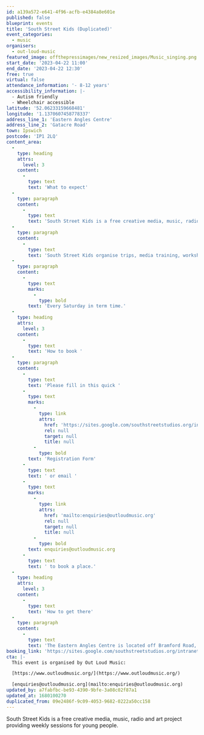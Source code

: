 ```yaml
---
id: a139a572-e641-4f96-acfb-e4384a8e601e
published: false
blueprint: events
title: 'South Street Kids (Duplicated)'
event_categories:
  - music
organisers:
  - out-loud-music
featured_image: offthepressimages/new_resized_images/Music_singing.png
start_date: '2023-04-22 11:00'
end_date: '2023-04-22 12:30'
free: true
virtual: false
attendance_information: '- 8-12 years'
accessibility_information: |-
  - Autism friendly
  - Wheelchair accessible
latitude: '52.06233159668481'
longitude: '1.1370607458778337'
address_line_1: 'Eastern Angles Centre'
address_line_2: 'Gatacre Road'
town: Ipswich
postcode: 'IP1 2LQ'
content_area:
  -
    type: heading
    attrs:
      level: 3
    content:
      -
        type: text
        text: 'What to expect'
  -
    type: paragraph
    content:
      -
        type: text
        text: 'South Street Kids is a free creative media, music, radio and art project providing weekly sessions for young people to gain skills and confidence and to develop a strong voice in the communities that surround Westgate Ward and Ipswich.'
  -
    type: paragraph
    content:
      -
        type: text
        text: 'South Street Kids organise trips, media training, workshops in film, music, theatre, art and media, all designed to engage young people and ensure they feel a part of their town. South Street Kids is a project aimed at kids 8-12 years old, who live in and around Norwich Road.'
  -
    type: paragraph
    content:
      -
        type: text
        marks:
          -
            type: bold
        text: 'Every Saturday in term time.'
  -
    type: heading
    attrs:
      level: 3
    content:
      -
        type: text
        text: 'How to book '
  -
    type: paragraph
    content:
      -
        type: text
        text: 'Please fill in this quick '
      -
        type: text
        marks:
          -
            type: link
            attrs:
              href: 'https://sites.google.com/southstreetstudios.org/intranet/forms-and-questionnaires/south-street-studios-registration-form'
              rel: null
              target: null
              title: null
          -
            type: bold
        text: 'Registration Form'
      -
        type: text
        text: ' or email '
      -
        type: text
        marks:
          -
            type: link
            attrs:
              href: 'mailto:enquiries@outloudmusic.org'
              rel: null
              target: null
              title: null
          -
            type: bold
        text: enquiries@outloudmusic.org
      -
        type: text
        text: ' to book a place.'
  -
    type: heading
    attrs:
      level: 3
    content:
      -
        type: text
        text: 'How to get there'
  -
    type: paragraph
    content:
      -
        type: text
        text: 'The Eastern Angles Centre is located off Bramford Road, one of the main roads in Ipswich, along which there are multiple bus stops.'
booking_link: 'https://sites.google.com/southstreetstudios.org/intranet/forms-and-questionnaires/south-street-studios-registration-form'
cta: |-
  This event is organised by Out Loud Music:

  [https://www.outloudmusic.org/](https://www.outloudmusic.org/)

  [enquiries@outloudmusic.org](mailto:enquiries@outloudmusic.org)
updated_by: a7fabfbc-be93-4390-9bfe-3a08c02f87a1
updated_at: 1680100270
duplicated_from: 09e2486f-9c09-4053-9682-0222a50cc158
---
```

South Street Kids is a free creative media, music, radio and art project providing weekly sessions for young people.